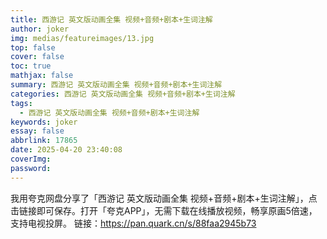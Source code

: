 ```yaml
---
title: 西游记 英文版动画全集 视频+音频+剧本+生词注解
author: joker
img: medias/featureimages/13.jpg
top: false
cover: false
toc: true
mathjax: false
summary: 西游记 英文版动画全集 视频+音频+剧本+生词注解
categories: 西游记 英文版动画全集 视频+音频+剧本+生词注解
tags:
  - 西游记 英文版动画全集 视频+音频+剧本+生词注解
keywords: joker
essay: false
abbrlink: 17865
date: 2025-04-20 23:40:08
coverImg:
password:
---
```


我用夸克网盘分享了「西游记 英文版动画全集 视频+音频+剧本+生词注解」，点击链接即可保存。打开「夸克APP」，无需下载在线播放视频，畅享原画5倍速，支持电视投屏。
链接：https://pan.quark.cn/s/88faa2945b73
